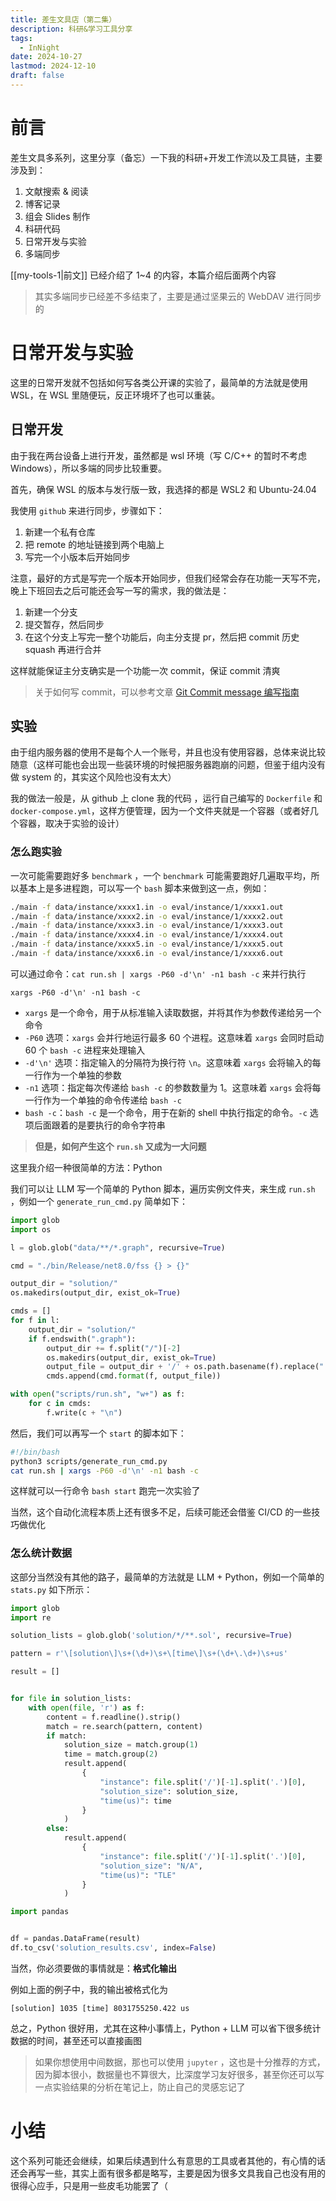 ```yaml
---
title: 差生文具店（第二集）
description: 科研&学习工具分享
tags:
  - InNight
date: 2024-10-27
lastmod: 2024-12-10
draft: false
---
```

# 前言

差生文具多系列，这里分享（备忘）一下我的科研+开发工作流以及工具链，主要涉及到：

1. 文献搜索 & 阅读
2. 博客记录
3. 组会 Slides 制作
4. 科研代码
5. 日常开发与实验
6. 多端同步

[[my-tools-1|前文]] 已经介绍了 1~4 的内容，本篇介绍后面两个内容

> 其实多端同步已经差不多结束了，主要是通过坚果云的 WebDAV 进行同步的

# 日常开发与实验

这里的日常开发就不包括如何写各类公开课的实验了，最简单的方法就是使用 WSL，在 WSL 里随便玩，反正环境坏了也可以重装。

## 日常开发

由于我在两台设备上进行开发，虽然都是 wsl 环境（写 C/C++ 的暂时不考虑 Windows），所以多端的同步比较重要。

首先，确保 WSL 的版本与发行版一致，我选择的都是 WSL2 和 Ubuntu-24.04

我使用 `github` 来进行同步，步骤如下：

1. 新建一个私有仓库
2. 把 remote 的地址链接到两个电脑上
3.  写完一个小版本后开始同步

注意，最好的方式是写完一个版本开始同步，但我们经常会存在功能一天写不完，晚上下班回去之后可能还会写一写的需求，我的做法是：

1. 新建一个分支
2. 提交暂存，然后同步
3. 在这个分支上写完一整个功能后，向主分支提 pr，然后把 commit 历史 squash 再进行合并

这样就能保证主分支确实是一个功能一次 commit，保证 commit 清爽

> 关于如何写 commit，可以参考文章 [Git Commit message 编写指南](https://help.gitee.com/enterprise/code-manage/Git%20%E7%9F%A5%E8%AF%86%E5%A4%A7%E5%85%A8/Git%20Commit%20message%20%E7%BC%96%E5%86%99%E6%8C%87%E5%8D%97)

## 实验

由于组内服务器的使用不是每个人一个账号，并且也没有使用容器，总体来说比较随意（这样可能也会出现一些装环境的时候把服务器跑崩的问题，但鉴于组内没有做 system 的，其实这个风险也没有太大）

我的做法一般是，从 github 上 clone 我的代码 ，运行自己编写的 `Dockerfile` 和 `docker-compose.yml`，这样方便管理，因为一个文件夹就是一个容器（或者好几个容器，取决于实验的设计）

### 怎么跑实验

一次可能需要跑好多 `benchmark` ，一个 `benchmark` 可能需要跑好几遍取平均，所以基本上是多进程跑，可以写一个 `bash` 脚本来做到这一点，例如：

```bash
./main -f data/instance/xxxx1.in -o eval/instance/1/xxxx1.out
./main -f data/instance/xxxx2.in -o eval/instance/1/xxxx2.out
./main -f data/instance/xxxx3.in -o eval/instance/1/xxxx3.out
./main -f data/instance/xxxx4.in -o eval/instance/1/xxxx4.out
./main -f data/instance/xxxx5.in -o eval/instance/1/xxxx5.out
./main -f data/instance/xxxx6.in -o eval/instance/1/xxxx6.out
```

可以通过命令：`cat run.sh | xargs -P60 -d'\n' -n1 bash -c` 来并行执行

 `xargs -P60 -d'\n' -n1 bash -c`

- `xargs` 是一个命令，用于从标准输入读取数据，并将其作为参数传递给另一个命令
- `-P60` 选项：`xargs` 会并行地运行最多 60 个进程。这意味着 `xargs` 会同时启动 60 个 `bash -c` 进程来处理输入
- `-d'\n'` 选项：指定输入的分隔符为换行符 `\n`。这意味着 `xargs` 会将输入的每一行作为一个单独的参数
- `-n1` 选项：指定每次传递给 `bash -c` 的参数数量为 1。这意味着 `xargs` 会将每一行作为一个单独的命令传递给 `bash -c`
- `bash -c`：`bash -c` 是一个命令，用于在新的 shell 中执行指定的命令。`-c` 选项后面跟着的是要执行的命令字符串

> **但是，如何产生这个 `run.sh` 又成为一大问题**

这里我介绍一种很简单的方法：Python

我们可以让 LLM 写一个简单的 Python 脚本，遍历实例文件夹，来生成 `run.sh` ，例如一个 `generate_run_cmd.py` 简单如下：

```python
import glob
import os

l = glob.glob("data/**/*.graph", recursive=True)

cmd = "./bin/Release/net8.0/fss {} > {}"

output_dir = "solution/"
os.makedirs(output_dir, exist_ok=True)

cmds = []
for f in l:
    output_dir = "solution/"
    if f.endswith(".graph"):
        output_dir += f.split("/")[-2]
        os.makedirs(output_dir, exist_ok=True)
        output_file = output_dir + '/' + os.path.basename(f).replace(".graph", ".sol")
        cmds.append(cmd.format(f, output_file))

with open("scripts/run.sh", "w+") as f:
    for c in cmds:
        f.write(c + "\n")

```

然后，我们可以再写一个 `start` 的脚本如下：

```bash
#!/bin/bash
python3 scripts/generate_run_cmd.py
cat run.sh | xargs -P60 -d'\n' -n1 bash -c
```

这样就可以一行命令 `bash start` 跑完一次实验了

当然，这个自动化流程本质上还有很多不足，后续可能还会借鉴 CI/CD 的一些技巧做优化

### 怎么统计数据

这部分当然没有其他的路子，最简单的方法就是 LLM + Python，例如一个简单的 `stats.py` 如下所示：

```python
import glob
import re

solution_lists = glob.glob('solution/*/**.sol', recursive=True)

pattern = r'\[solution\]\s+(\d+)\s+\[time\]\s+(\d+\.\d+)\s+us'

result = []


for file in solution_lists:
    with open(file, 'r') as f:
        content = f.readline().strip()
        match = re.search(pattern, content)
        if match:
            solution_size = match.group(1)
            time = match.group(2)
            result.append(
                {
                    "instance": file.split('/')[-1].split('.')[0],
                    "solution_size": solution_size,
                    "time(us)": time
                }
            )
        else:
            result.append(
                {
                    "instance": file.split('/')[-1].split('.')[0],
                    "solution_size": "N/A",
                    "time(us)": "TLE"
                }
            )

import pandas


df = pandas.DataFrame(result)
df.to_csv('solution_results.csv', index=False)

```

当然，你必须要做的事情就是：**格式化输出**

例如上面的例子中，我的输出被格式化为

```plaintext
[solution] 1035 [time] 8031755250.422 us
```

总之，Python 很好用，尤其在这种小事情上，Python + LLM 可以省下很多统计数据的时间，甚至还可以直接画图

>如果你想使用中间数据，那也可以使用 `jupyter` ，这也是十分推荐的方式，因为脚本很小，数据量也不算很大，比深度学习友好很多，甚至你还可以写一点实验结果的分析在笔记上，防止自己的灵感忘记了

# 小结

这个系列可能还会继续，如果后续遇到什么有意思的工具或者其他的，有心情的话还会再写一些，其实上面有很多都是略写，主要是因为很多文具我自己也没有用的很得心应手，只是用一些皮毛功能罢了（